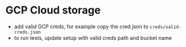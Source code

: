 # GCP Cloud storage

- add valid GCP creds, for example copy the cred json to `creds/valid-creds.json`
- to run tests, update setup with valid creds path and bucket name 
 
